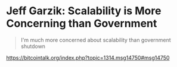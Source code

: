 # Jeff Garzik: Scalability is More Concerning than Government

>  I'm much more concerned about scalability than government shutdown

https://bitcointalk.org/index.php?topic=1314.msg14750#msg14750
